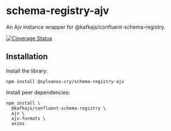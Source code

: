# schema-registry-ajv

An Ajv instance wrapper for @kafkajs/confluent-schema-registry.

[![Coverage Status](https://coveralls.io/repos/github/SylvanasCry/schema-registry-ajv/badge.svg)](https://coveralls.io/github/SylvanasCry/schema-registry-ajv)

## Installation

Install the library:
```shell
npm install @sylvanas-cry/schema-registry-ajv
```

Install peer dependencies:
```shell
npm install \
  @kafkajs/confluent-schema-registry \
  ajv \
  ajv-formats \
  axios
```
